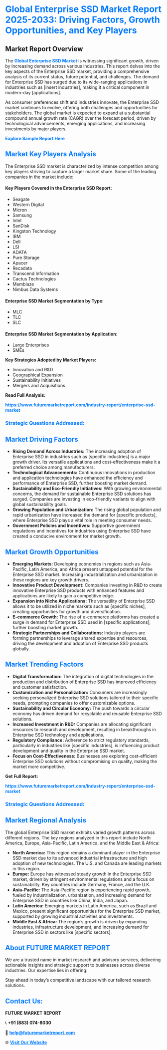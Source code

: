 <h1 style="color: #007BFF;">Global Enterprise SSD Market Report 2025-2033: Driving Factors, Growth Opportunities, and Key Players</h1>

<section id="overview">
<h2>Market Report Overview</h2>
<p>The <a href="https://www.futuremarketreport.com/industry-report/enterprise-ssd-market" style="color: #007BFF; text-decoration: none;"><strong>Global Enterprise SSD Market</strong></a> is witnessing significant growth, driven by increasing demand across various industries. This report delves into the key aspects of the Enterprise SSD market, providing a comprehensive analysis of its current status, future potential, and challenges. The demand for Enterprise SSD has surged due to its wide-ranging applications in industries such as [insert industries], making it a critical component in modern-day [applications].</p>
<p>As consumer preferences shift and industries innovate, the Enterprise SSD market continues to evolve, offering both challenges and opportunities for stakeholders. The global market is expected to expand at a substantial compound annual growth rate (CAGR) over the forecast period, driven by technological advancements, emerging applications, and increasing investments by major players.</p>
</section>

<section id="overview">
<p><a href="https://www.futuremarketreport.com/request-sample/reportId=51295" style="color: #007BFF; text-decoration: none;"><strong>Explore Sample Report Here</strong></a></p>
</section>

<section id="key-players">
<h2 style="color: #007BFF;">Market Key Players Analysis</h2>
<p>The Enterprise SSD market is characterized by intense competition among key players striving to capture a larger market share. Some of the leading companies in the market include:</p>
<h4>Key Players Covered in the Enterprise SSD Report:</h4>
<ul><li>Seagate</li><li>Western Digital</li><li>Micron</li><li>Samsung</li><li>Intel</li><li>SanDisk</li><li>Kingston Technology</li><li>IBM</li><li>Dell</li><li>LSI</li><li>ADATA</li><li>Pure Storage</li><li>Apacer</li><li>Recadata</li><li>Transcend Information</li><li>Cactus Technologies</li><li>Memblaze</li><li>Nimbus Data Systems</li></ul>
<h4>Enterprise SSD Market Segmentation by Type:</h4>
<ul><li>MLC</li><li>TLC</li><li>SLC</li></ul>

<h4>Enterprise SSD Market Segmentation by Application:</h4>
<ul><li>Large Enterprises</li><li>SMEs</li></ul>
<p><strong>Key Strategies Adopted by Market Players:</strong></p>
<ul>
<li>Innovation and R&D</li>
<li>Geographical Expansion</li>
<li>Sustainability Initiatives</li>
<li>Mergers and Acquisitions</li>
</ul>
</section>

<section>
<p><strong>Read Full Analysis: </strong></p><a href="https://www.futuremarketreport.com/industry-report/enterprise-ssd-market" style="color: #007BFF; text-decoration: none;"><strong>https://www.futuremarketreport.com/industry-report/enterprise-ssd-market</strong></a>
<h3 style="color: #007BFF;">Strategic Questions Addressed:</h3>
</section>

<section id="driving-factors">
<h2 style="color: #007BFF;">Market Driving Factors</h2>
<ul>
<li><strong>Rising Demand Across Industries:</strong> The increasing adoption of Enterprise SSD in industries such as [specific industries] is a major growth driver. Its versatile applications and cost-effectiveness make it a preferred choice among manufacturers.</li>
<li><strong>Technological Advancements:</strong> Continuous innovations in production and application technologies have enhanced the efficiency and performance of Enterprise SSD, further boosting market demand.</li>
<li><strong>Sustainability and Eco-Friendly Initiatives:</strong> With growing environmental concerns, the demand for sustainable Enterprise SSD solutions has surged. Companies are investing in eco-friendly variants to align with global sustainability goals.</li>
<li><strong>Growing Population and Urbanization:</strong> The rising global population and rapid urbanization have increased the demand for [specific products], where Enterprise SSD plays a vital role in meeting consumer needs.</li>
<li><strong>Government Policies and Incentives:</strong> Supportive government regulations and incentives for industries using Enterprise SSD have created a conducive environment for market growth.</li>
</ul>
</section>

<section id="growth-opportunities">
<h2 style="color: #007BFF;">Market Growth Opportunities</h2>
<ul>
<li><strong>Emerging Markets:</strong> Developing economies in regions such as Asia-Pacific, Latin America, and Africa present untapped potential for the Enterprise SSD market. Increasing industrialization and urbanization in these regions are key growth drivers.</li>
<li><strong>Innovative Product Development:</strong> Companies investing in R&D to create innovative Enterprise SSD products with enhanced features and applications are likely to gain a competitive edge.</li>
<li><strong>Expansion into Niche Applications:</strong> The versatility of Enterprise SSD allows it to be utilized in niche markets such as [specific niches], creating opportunities for growth and diversification.</li>
<li><strong>E-commerce Growth:</strong> The rise of e-commerce platforms has created a surge in demand for Enterprise SSD used in [specific applications], further boosting market growth.</li>
<li><strong>Strategic Partnerships and Collaborations:</strong> Industry players are forming partnerships to leverage shared expertise and resources, driving the development and adoption of Enterprise SSD products globally.</li>
</ul>
</section>

<section id="trending-factors">
<h2 style="color: #007BFF;">Market Trending Factors</h2>
<ul>
<li><strong>Digital Transformation:</strong> The integration of digital technologies in the production and distribution of Enterprise SSD has improved efficiency and customer satisfaction.</li>
<li><strong>Customization and Personalization:</strong> Consumers are increasingly seeking personalized Enterprise SSD solutions tailored to their specific needs, prompting companies to offer customizable options.</li>
<li><strong>Sustainability and Circular Economy:</strong> The push towards a circular economy has driven demand for recyclable and reusable Enterprise SSD solutions.</li>
<li><strong>Increased Investment in R&D:</strong> Companies are allocating significant resources to research and development, resulting in breakthroughs in Enterprise SSD technology and applications.</li>
<li><strong>Regulatory Compliance:</strong> Adherence to strict regulatory standards, particularly in industries like [specific industries], is influencing product development and quality in the Enterprise SSD market.</li>
<li><strong>Focus on Cost-Effectiveness:</strong> Businesses are exploring cost-efficient Enterprise SSD solutions without compromising on quality, making the market more competitive.</li>
</ul>
</section>

<section>
<p><strong>Get Full Report: </strong></p><a href="https://www.futuremarketreport.com/industry-report/enterprise-ssd-market" style="color: #007BFF; text-decoration: none;"><strong>https://www.futuremarketreport.com/industry-report/enterprise-ssd-market</strong></a>
<h3 style="color: #007BFF;">Strategic Questions Addressed:</h3>
</section>


<section id="regional-analysis">
<h2 style="color: #007BFF;">Market Regional Analysis</h2>
<p>The global Enterprise SSD market exhibits varied growth patterns across different regions. The key regions analyzed in this report include North America, Europe, Asia-Pacific, Latin America, and the Middle East & Africa:</p>
<ul>
<li><strong>North America:</strong> This region remains a dominant player in the Enterprise SSD market due to its advanced industrial infrastructure and high adoption of new technologies. The U.S. and Canada are leading markets in this region.</li>
<li><strong>Europe:</strong> Europe has witnessed steady growth in the Enterprise SSD market, driven by stringent environmental regulations and a focus on sustainability. Key countries include Germany, France, and the U.K.</li>
<li><strong>Asia-Pacific:</strong> The Asia-Pacific region is experiencing rapid growth, fueled by industrialization, urbanization, and increasing demand for Enterprise SSD in countries like China, India, and Japan.</li>
<li><strong>Latin America:</strong> Emerging markets in Latin America, such as Brazil and Mexico, present significant opportunities for the Enterprise SSD market, supported by growing industrial activities and investments.</li>
<li><strong>Middle East & Africa:</strong> The region’s growth is driven by expanding industries, infrastructure development, and increasing demand for Enterprise SSD in sectors like [specific sectors].</li>
</ul>
</section>

<footer>
<h2 style="color: #007BFF;">About FUTURE MARKET REPORT</h2>
<p>We are a trusted name in market research and advisory services, delivering actionable insights and strategic support to businesses across diverse industries. Our expertise lies in offering:</p>

<p>Stay ahead in today’s competitive landscape with our tailored research solutions.</p>

<h2 style="color: #007BFF;">Contact Us:</h2>
<p><strong>FUTURE MARKET REPORT</strong></p>
<p>📞 <strong>+91 (883) 074-8030</strong></p>
<p>📧 <strong><a href="mailto:help@futuremarketreport.com" style="color: #007BFF;">help@futuremarketreport.com</a></strong></p>
<p>🌐 <strong><a href="https://www.futuremarketreport.com/" style="color: #007BFF;">Visit Our Website</a></strong></p>
</footer>
